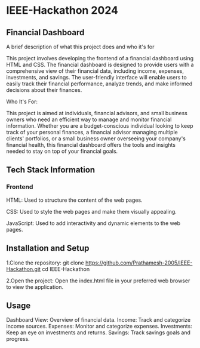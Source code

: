 # IEEE-Hackathon 2024
## Financial Dashboard

A brief description of what this project does and who it's for

This project involves developing the frontend of a financial dashboard using HTML and CSS. The financial dashboard is designed to provide users with a comprehensive view of their financial data, including income, expenses, investments, and savings. The user-friendly interface will enable users to easily track their financial performance, analyze trends, and make informed decisions about their finances.

Who It's For:

This project is aimed at individuals, financial advisors, and small business owners who need an efficient way to manage and monitor financial information. Whether you are a budget-conscious individual looking to keep track of your personal finances, a financial advisor managing multiple clients' portfolios, or a small business owner overseeing your company's financial health, this financial dashboard offers the tools and insights needed to stay on top of your financial goals.

## Tech Stack Information

### Frontend
HTML: Used to structure the content of the web pages.

CSS: Used to style the web pages and make them visually appealing.

JavaScript: Used to add interactivity and dynamic elements to the web pages.

## Installation and Setup

1.Clone the repository:
git clone https://github.com/Prathamesh-2005/IEEE-Hackathon.git
cd IEEE-Hackathon

2.Open the project:
Open the index.html file in your preferred web browser to view the application.

## Usage
Dashboard View: Overview of financial data.
Income: Track and categorize income sources.
Expenses: Monitor and categorize expenses.
Investments: Keep an eye on investments and returns.
Savings: Track savings goals and progress.

